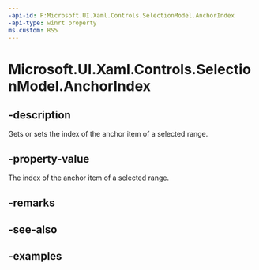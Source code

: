 ```yaml
---
-api-id: P:Microsoft.UI.Xaml.Controls.SelectionModel.AnchorIndex
-api-type: winrt property
ms.custom: RS5
---
```


<!-- Property syntax.
public IndexPath AnchorIndex { get;  set; }
-->

# Microsoft.UI.Xaml.Controls.SelectionModel.AnchorIndex

## -description

Gets or sets the index of the anchor item of a selected range.

## -property-value

The index of the anchor item of a selected range.

## -remarks

## -see-also

## -examples

